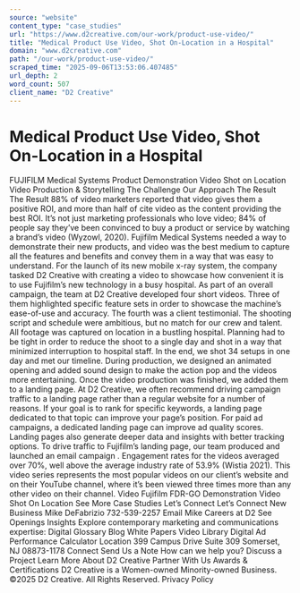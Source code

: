 ```yaml
---
source: "website"
content_type: "case_studies"
url: "https://www.d2creative.com/our-work/product-use-video/"
title: "Medical Product Use Video, Shot On-Location in a Hospital"
domain: "www.d2creative.com"
path: "/our-work/product-use-video/"
scraped_time: "2025-09-06T13:53:06.407485"
url_depth: 2
word_count: 507
client_name: "D2 Creative"
---
```


# Medical Product Use Video, Shot On-Location in a Hospital

FUJIFILM Medical Systems Product Demonstration Video Shot on Location Video Production & Storytelling The Challenge Our Approach The Result The Result 88% of video marketers reported that video gives them a positive ROI, and more than half of cite video as the content providing the best ROI. It’s not just marketing professionals who love video; 84% of people say they’ve been convinced to buy a product or service by watching a brand’s video (Wyzowl, 2020). Fujifilm Medical Systems needed a way to demonstrate their new products, and video was the best medium to capture all the features and benefits and convey them in a way that was easy to understand. For the launch of its new mobile x-ray system, the company tasked D2 Creative with creating a video to showcase how convenient it is to use Fujifilm’s new technology in a busy hospital. As part of an overall campaign, the team at D2 Creative developed four short videos. Three of them highlighted specific feature sets in order to showcase the machine’s ease-of-use and accuracy. The fourth was a client testimonial. The shooting script and schedule were ambitious, but no match for our crew and talent. All footage was captured on location in a bustling hospital. Planning had to be tight in order to reduce the shoot to a single day and shot in a way that minimized interruption to hospital staff. In the end, we shot 34 setups in one day and met our timeline. During production, we designed an animated opening and added sound design to make the action pop and the videos more entertaining. Once the video production was finished, we added them to a landing page. At D2 Creative, we often recommend driving campaign traffic to a landing page rather than a regular website for a number of reasons. If your goal is to rank for specific keywords, a landing page dedicated to that topic can improve your page’s position. For paid ad campaigns, a dedicated landing page can improve ad quality scores. Landing pages also generate deeper data and insights with better tracking options. To drive traffic to Fujifilm’s landing page, our team produced and launched an email campaign . Engagement rates for the videos averaged over 70%, well above the average industry rate of 53.9% (Wistia 2021). This video series represents the most popular videos on our client’s website and on their YouTube channel, where it’s been viewed three times more than any other video on their channel. Video Fujifilm FDR-GO Demonstration Video Shot On Location See More Case Studies Let’s Connect Let’s Connect New Business Mike DeFabrizio 732-539-2257 Email Mike Careers at D2 See Openings Insights Explore contemporary marketing and communications expertise: Digital Glossary Blog White Papers Video Library Digital Ad Performance Calculator Location 399 Campus Drive Suite 309 Somerset, NJ
08873-1178 Connect Send Us a Note How can we help you? Discuss a Project Learn More About D2 Creative Partner With Us Awards & Certifications D2 Creative is a Women-owned Minority-owned Business. ©2025 D2 Creative. All Rights Reserved. Privacy Policy